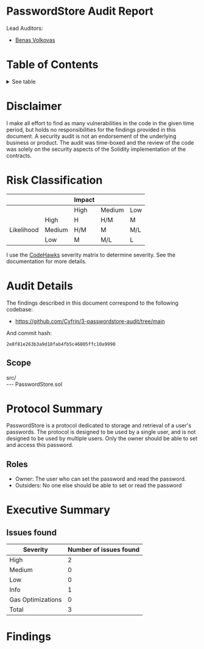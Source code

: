# PasswordStore Audit Report

Lead Auditors:

-   [Benas Volkovas](https://github.com/BenasVolkovas)

# Table of Contents

<details>
<summary>See table</summary>

- [PasswordStore Audit Report](#passwordstore-audit-report)
- [Table of Contents](#table-of-contents)
- [Disclaimer](#disclaimer)
- [Risk Classification](#risk-classification)
- [Audit Details](#audit-details)
  - [Scope](#scope)
- [Protocol Summary](#protocol-summary)
  - [Roles](#roles)
- [Executive Summary](#executive-summary)
  - [Issues found](#issues-found)
- [Findings](#findings)

</details>

# Disclaimer

I make all effort to find as many vulnerabilities in the code in the given time period, but holds no responsibilities for the findings provided in this document. A security audit is not an endorsement of the underlying business or product. The audit was time-boxed and the review of the code was solely on the security aspects of the Solidity implementation of the contracts.

# Risk Classification

|            |        | Impact |        |     |
| ---------- | ------ | ------ | ------ | --- |
|            |        | High   | Medium | Low |
|            | High   | H      | H/M    | M   |
| Likelihood | Medium | H/M    | M      | M/L |
|            | Low    | M      | M/L    | L   |

I use the [CodeHawks](https://docs.codehawks.com/hawks-auditors/how-to-evaluate-a-finding-severity) severity matrix to determine severity. See the documentation for more details.

# Audit Details

The findings described in this document correspond to the following codebase:

-   https://github.com/Cyfrin/3-passwordstore-audit/tree/main

And commit hash:

```
2e8f81e263b3a9d18fab4fb5c46805ffc10a9990
```

## Scope

src/
<br>
--- PasswordStore.sol

# Protocol Summary

PasswordStore is a protocol dedicated to storage and retrieval of a user's passwords. The
protocol is designed to be used by a single user, and is not designed to be used by multiple
users. Only the owner should be able to set and access this password.

## Roles

-   Owner: The user who can set the password and read the password.
-   Outsiders: No one else should be able to set or read the password

# Executive Summary

## Issues found

| Severity          | Number of issues found |
| ----------------- | ---------------------- |
| High              | 2                      |
| Medium            | 0                      |
| Low               | 0                      |
| Info              | 1                      |
| Gas Optimizations | 0                      |
| Total             | 3                      |

# Findings
